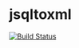 jsqltoxml
=========

[![Build Status](https://travis-ci.org/ferronrsmith/jsqltoxml.svg)](https://travis-ci.org/ferronrsmith/jsqltoxml)
